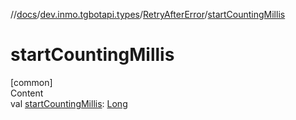 //[docs](../../../index.md)/[dev.inmo.tgbotapi.types](../index.md)/[RetryAfterError](index.md)/[startCountingMillis](start-counting-millis.md)



# startCountingMillis  
[common]  
Content  
val [startCountingMillis](start-counting-millis.md): [Long](https://kotlinlang.org/api/latest/jvm/stdlib/kotlin/-long/index.html)  



